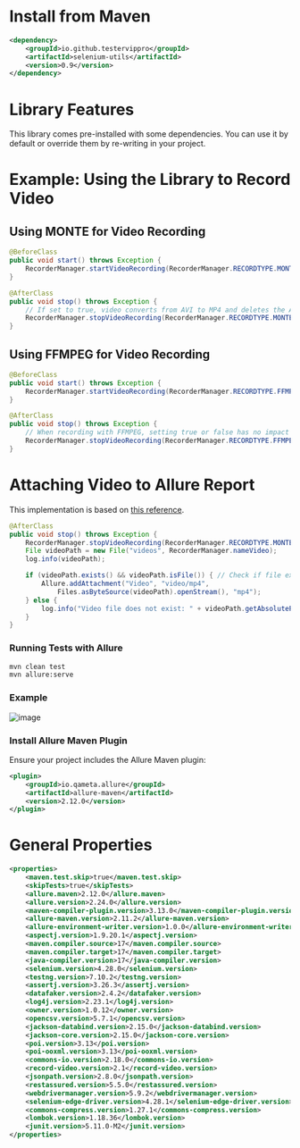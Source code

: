 # Install from Maven
```xml
<dependency>
    <groupId>io.github.testervippro</groupId>
    <artifactId>selenium-utils</artifactId>
    <version>0.9</version>
</dependency>
```

# Library Features
This library comes pre-installed with some dependencies. You can use it by default or override them by re-writing in your project.

# Example: Using the Library to Record Video

## Using MONTE for Video Recording
```java
@BeforeClass
public void start() throws Exception {
    RecorderManager.startVideoRecording(RecorderManager.RECORDTYPE.MONTE, "Video01");
}

@AfterClass
public void stop() throws Exception {
    // If set to true, video converts from AVI to MP4 and deletes the AVI file
    RecorderManager.stopVideoRecording(RecorderManager.RECORDTYPE.MONTE, true);
}
```

## Using FFMPEG for Video Recording
```java
@BeforeClass
public void start() throws Exception {
    RecorderManager.startVideoRecording(RecorderManager.RECORDTYPE.FFMPEG, "Video01");
}

@AfterClass
public void stop() throws Exception {
    // When recording with FFMPEG, setting true or false has no impact as it always records in MP4 format
    RecorderManager.stopVideoRecording(RecorderManager.RECORDTYPE.FFMPEG, true);
}
```

# Attaching Video to Allure Report

This implementation is based on [this reference](https://github.com/biczomate/allure-testng7.5-attachment-example).

```java
@AfterClass
public void stop() throws Exception {
    RecorderManager.stopVideoRecording(RecorderManager.RECORDTYPE.MONTE, true);
    File videoPath = new File("videos", RecorderManager.nameVideo);
    log.info(videoPath);

    if (videoPath.exists() && videoPath.isFile()) { // Check if file exists and is a file
        Allure.addAttachment("Video", "video/mp4",
            Files.asByteSource(videoPath).openStream(), "mp4");
    } else {
        log.info("Video file does not exist: " + videoPath.getAbsolutePath());
    }
}
```

### Running Tests with Allure
```sh
mvn clean test
mvn allure:serve
```

### Example 
![image](https://github.com/user-attachments/assets/0f23b25a-e98e-42d6-93c2-77f7b52ec11e)


### Install Allure Maven Plugin
Ensure your project includes the Allure Maven plugin:
```xml
<plugin>
    <groupId>io.qameta.allure</groupId>
    <artifactId>allure-maven</artifactId>
    <version>2.12.0</version>
</plugin>
```

# General Properties
```xml
<properties>
    <maven.test.skip>true</maven.test.skip>
    <skipTests>true</skipTests>
    <allure.maven>2.12.0</allure.maven>
    <allure.version>2.24.0</allure.version>
    <maven-compiler-plugin.version>3.13.0</maven-compiler-plugin.version>
    <allure-maven.version>2.11.2</allure-maven.version>
    <allure-environment-writer.version>1.0.0</allure-environment-writer.version>
    <aspectj.version>1.9.20.1</aspectj.version>
    <maven.compiler.source>17</maven.compiler.source>
    <maven.compiler.target>17</maven.compiler.target>
    <java-compiler.version>17</java-compiler.version>
    <selenium.version>4.28.0</selenium.version>
    <testng.version>7.10.2</testng.version>
    <assertj.version>3.26.3</assertj.version>
    <datafaker.version>2.4.2</datafaker.version>
    <log4j.version>2.23.1</log4j.version>
    <owner.version>1.0.12</owner.version>
    <opencsv.version>5.7.1</opencsv.version>
    <jackson-databind.version>2.15.0</jackson-databind.version>
    <jackson-core.version>2.15.0</jackson-core.version>
    <poi.version>3.13</poi.version>
    <poi-ooxml.version>3.13</poi-ooxml.version>
    <commons-io.version>2.18.0</commons-io.version>
    <record-video.version>2.1</record-video.version>
    <jsonpath.version>2.8.0</jsonpath.version>
    <restassured.version>5.5.0</restassured.version>
    <webdrivermanager.version>5.9.2</webdrivermanager.version>
    <selenium-edge-driver.version>4.28.1</selenium-edge-driver.version>
    <commons-compress.version>1.27.1</commons-compress.version>
    <lombok.version>1.18.36</lombok.version>
    <junit.version>5.11.0-M2</junit.version>
</properties>
```
